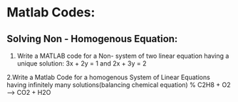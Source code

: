 # Matlab Codes:

## Solving Non - Homogenous Equation: 
1. Write a MATLAB code for a Non-  system of two linear equation having a unique solution:
3x + 2y = 1 and 2x + 3y = 2 

2.Write a Matlab Code for a homogenous System of Linear Equations having infinitely many solutions(balancing chemical equation)
% C2H8 + O2 --> CO2 + H2O 
